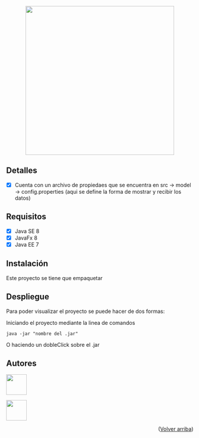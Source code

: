 <p id="top" align="center"><img src="https://bodyforbusiness.com/wp-content/uploads/2016/08/Mentoring.jpg" width="400"></p>

## Detalles

- [x] Cuenta con un archivo de propiedaes que se encuentra en src -> model -> config.properties (aqui se define la forma de mostrar y recibir los datos)

## Requisitos

- [x] Java SE 8
- [x] JavaFx 8
- [x] Java EE 7

## Instalación

Este proyecto se tiene que empaquetar 

## Despliegue

Para poder visualizar el proyecto se puede hacer de dos formas:

Iniciando el proyecto mediante la linea de comandos

```
java -jar "nombre del .jar"

```
O haciendo un dobleClick sobre el .jar

## Autores
<a href="https://github.com/elias1Dam" target="_blank"><img src="https://avatars.githubusercontent.com/u/101640254?v=4" width=55></a>

<a href="https://github.com/JeanC22" target="_blank" stlye="border-radius:50%"><img src="https://avatars.githubusercontent.com/u/76107258?v=4" width=55></a>
  
  <p align="right">(<a href="#top">Volver arriba</a>)</p>
